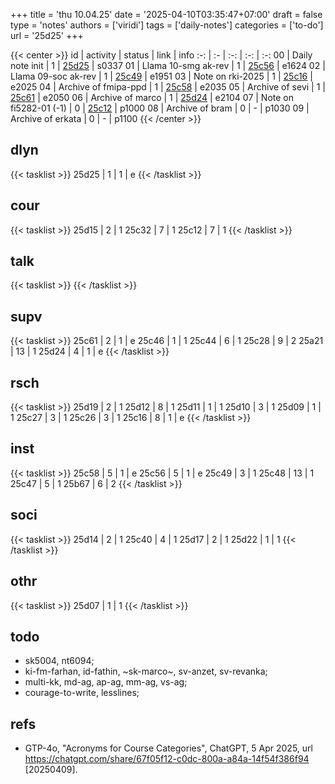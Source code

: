 +++
title = 'thu 10.04.25'
date = '2025-04-10T03:35:47+07:00'
draft = false
type = 'notes'
authors = ['viridi']
tags = ['daily-notes']
categories = ['to-do']
url = '25d25'
+++

{{< center >}}
id | activity | status | link | info
:-: | :- | :-: | :-: | :-:
00 | Daily note init        | 1 | [25d25](/notes/25d25) | s0337
01 | Llama 10-smg ak-rev    | 1 | [25c56](/notes/25c56) | e1624
02 | Llama 09-soc ak-rev    | 1 | [25c49](/notes/25c49) | e1951
03 | Note on rki-2025       | 1 | [25c16](/notes/25c16) | e2025
04 | Archive of fmipa-ppd   | 1 | [25c58](/notes/25c58) | e2035
05 | Archive of sevi        | 1 | [25c61](/notes/25c61) | e2050
06 | Archive of marco       | 1 | [25d24](/notes/25d24) | e2104
07 | Note on fi5282-01 (-1) | 0 | [25c12](/notes/25c12) | p1000
08 | Archive of bram        | 0 | - | p1030
09 | Archive of erkata      | 0 | - | p1100
{{< /center >}}

<!--more-->

## dlyn
{{< tasklist >}}
25d25 | 1 | 1 | e
{{< /tasklist >}}


## cour
{{< tasklist >}}
25d15 | 2 | 1
25c32 | 7 | 1
25c12 | 7 | 1
{{< /tasklist >}}


## talk
{{< tasklist >}}
{{< /tasklist >}}


## supv
{{< tasklist >}}
25c61 | 2 | 1 | e
25c46 | 1 | 1
25c44 | 6 | 1
25c28 | 9 | 2
25a21 | 13 | 1
25d24 | 4 | 1 | e
{{< /tasklist >}}


## rsch
{{< tasklist >}}
25d19 | 2 | 1
25d12 | 8 | 1
25d11 | 1 | 1
25d10 | 3 | 1
25d09 | 1 | 1
25c27 | 3 | 1
25c26 | 3 | 1
25c16 | 8 | 1 | e
{{< /tasklist >}}


## inst
{{< tasklist >}}
25c58 | 5 | 1 | e
25c56 | 5 | 1 | e
25c49 | 3 | 1
25c48 | 13 | 1
25c47 | 5 | 1
25b67 | 6 | 2
{{< /tasklist >}}


## soci
{{< tasklist >}}
25d14 | 2 | 1
25c40 | 4 | 1
25d17 | 2 | 1
25d22 | 1 | 1
{{< /tasklist >}}


## othr
{{< tasklist >}}
25d07 | 1 | 1
{{< /tasklist >}}


## todo
- sk5004, nt6094;
- ki-fm-farhan, id-fathin, ~sk-marco~, sv-anzet, sv-revanka;
- multi-kk, md-ag, ap-ag, mm-ag, vs-ag;
- courage-to-write, lesslines;

<!--https://six.itb.ac.id/app/dosen:197312011999031002+2024-2/kelas/kehadiran-->


## refs
- GTP-4o, "Acronyms for Course Categories", ChatGPT, 5 Apr 2025, url https://chatgpt.com/share/67f05f12-c0dc-800a-a84a-14f54f386f94 [20250409].
